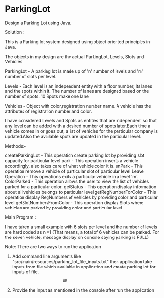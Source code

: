 # ParkingLot

Design a Parking Lot using Java.

Solution : 

This is a Parking lot system designed using object oriented principles in Java.

The objects in my design are the actual ParkingLot, Levels, Slots and Vehicles

ParkingLot - A parking lot is made up of 'n'  number of levels and 'm' number of slots per level.

Levels - Each level is an independent entity with a floor number, its lanes and the spots within it. The number of lanes are designed based on the number of spots. 10 Spots make one lane

Vehicles - Object with color,registration number name. A vehicle has the attributes of registration number and color.

I have considered Levels and Spots as entities that are independent so that any level can be added with a desired number of spots later.Each time a vehicle comes in or goes out, a list of vehicles for the particular company is updated.Also the available spots are updated in the particular level.

Methods:- 
 
createParkingLot - This operation create parking lot by providing slot capacity for particular level
park - This operation inserts a vehicle accordingly, also takes care of what vehicle color it is.
unPark - This operation remove a vehicle of particular slot of particular level
Leave Operation  - This operations exits a particular vehicle in a level 'm'.
ColorParked  - This operation allows the user to view the list of vehicles parked for a particular color.
getStatus - This operation display information about all vehicles belongs to particular level
getRegNumberForColor - This operation display RegNumbers of vehicles by providing color and particular level
getSlotNumbersFromColor - This operation display Slots where vehicles are parked by providing color and particular level

Main Program :

I have taken a small example with 6 slots per level and the number of levels are hard coded as n =1 
 (That means, a total of 6 vehicles can be parked. For the seven vehicle, message display on console saying parking is FULL)

Note: There are two ways to run the application

1)  Add command line arguments like "src/main/resources/parking_lot_file_inputs.txt" then application take inputs from file
    which available in application and create parking lot for inputs of file.
                               
                               OR
2) Provide the input as mentioned in the console after run the application 


    
